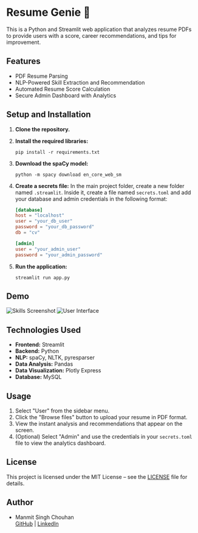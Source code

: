 # Resume Genie 🧞

This is a Python and Streamlit web application that analyzes resume PDFs to provide users with a score, career recommendations, and tips for improvement.

## Features
- PDF Resume Parsing
- NLP-Powered Skill Extraction and Recommendation
- Automated Resume Score Calculation
- Secure Admin Dashboard with Analytics

## Setup and Installation

1.  **Clone the repository.**

2.  **Install the required libraries:**
    ```
    pip install -r requirements.txt
    ```

3.  **Download the spaCy model:**
    ```
    python -m spacy download en_core_web_sm
    ```

4.  **Create a secrets file:**
    In the main project folder, create a new folder named `.streamlit`. Inside it, create a file named `secrets.toml` and add your database and admin credentials in the following format:
    ```toml
    [database]
    host = "localhost"
    user = "your_db_user"
    password = "your_db_password"
    db = "cv"

    [admin]
    user = "your_admin_user"
    password = "your_admin_password"
    ```

5.  **Run the application:**
    ```
    streamlit run app.py
    ```

## Demo

![Skills Screenshot](Logo/skills.png)
![User Interface](Logo/user_interface.png)

## Technologies Used
* **Frontend:** Streamlit
* **Backend:** Python
* **NLP:** spaCy, NLTK, pyresparser
* **Data Analysis:** Pandas
* **Data Visualization:** Plotly Express
* **Database:** MySQL

## Usage
1.  Select "User" from the sidebar menu.
2.  Click the "Browse files" button to upload your resume in PDF format.
3.  View the instant analysis and recommendations that appear on the screen.
4.  (Optional) Select "Admin" and use the credentials in your `secrets.toml` file to view the analytics dashboard.

## License
This project is licensed under the MIT License – see the [LICENSE](LICENSE) file for details.


## Author
- Manmit Singh Chouhan  
  [GitHub](https://github.com/manmitsinghchouhan) | [LinkedIn](https://www.linkedin.com/in/manmit-singh-chouhan-44a3482b8/)